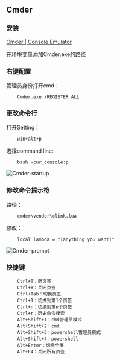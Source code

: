 ## Cmder


### 安装
[Cmder | Console Emulator](https://cmder.app/)

在环境变量添加Cmder.exe的路径

### 右键配置

管理员身份打开cmd：

		Cmder.exe /REGISTER ALL

### 更改命令行

打开Setting：

		win+alt+p

选择command line:

		bash -cur_console:p

![Cmder-startup](Cmder-startup.png)

### 修改命令提示符
路径：

		cmder\vendor\clink.lua

修改：

		local lambda = "[anything you want]"

![Cmder-prompt](Cmder-prompt.png)

### 快捷键

		Ctrl+T：新页签
		Ctrl+W：关闭页签
		Ctrl+Tab：切换页签
		Ctrl+1：切换到第1个页签
		Ctrl+n：切换到第n个页签
		Ctrl+r：历史命令搜索
		Alt+Shift+1：cmd管理员模式
		Alt+Shift+2：cmd
		Alt+Shift+3：powershell管理员模式
		Alt+Shift+4：powershell
		Alt+Enter：切换全屏
		Alt+F4：关闭所有页签
